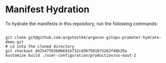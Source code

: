 
# Manifest Hydration

To hydrate the manifests in this repository, run the following commands:

```shell

git clone git@github.com:argotest64/argocon-gitops-promoter-hydrate-demo.git
# cd into the cloned directory
git checkout d42547f63b0b691b732cd507501075263f49b29a
kustomize build ./user-configuration/production/us-east-2
```